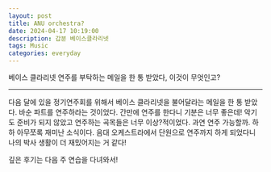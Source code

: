 ```yaml
---
layout: post
title: ANU orchestra?
date: 2024-04-17 10:19:00
description: 갑분 베이스클라리넷
tags: Music
categories: everyday
---
```


베이스 클라리넷 연주를 부탁하는 메일을 한 통 받았다, 이것이 무엇인고? 

<hr>

다음 달에 있을 정기연주회를 위해서 베이스 클라리넷을 불어달라는 메일을 한 통 받았다. 바순 파트를 연주하라는 것이었다. 간만에 연주를 한다니 기분은 너무 좋은데! 악기도 준비가 되지 않았고 연주하는 곡목들은 너무 이상?적이었다. 과연 연주 가능할까. 하하 아무쪼록 재미난 소식이다. 음대 오케스트라에서 단원으로 연주까지 하게 되었다니 나의 박사 생활이 더 재밌어지는 거 같다! 

깊은 후기는 다음 주 연습을 다녀와서!


